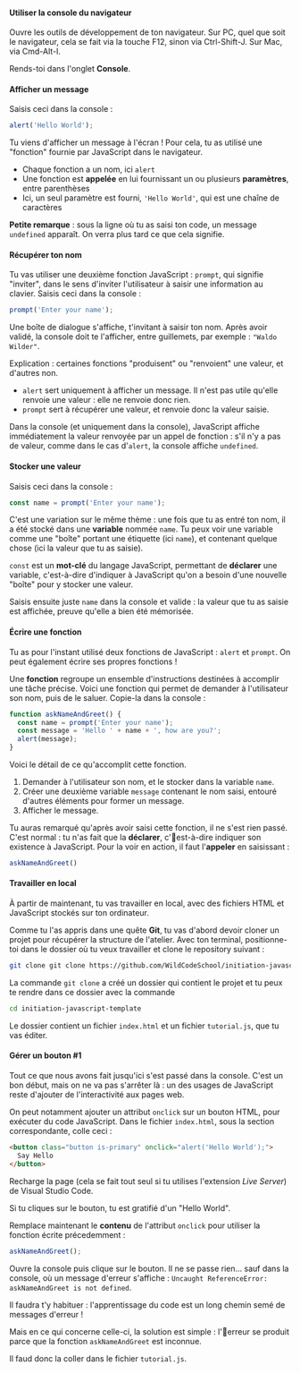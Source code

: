 #### Utiliser la console du navigateur

Ouvre les outils de développement de ton navigateur. Sur PC, quel que soit le navigateur, cela se fait via la touche F12, sinon via Ctrl-Shift-J. Sur Mac, via Cmd-Alt-I.

Rends-toi dans l'onglet **Console**.

#### Afficher un message

Saisis ceci dans la console :

```javascript
alert('Hello World');
```

Tu viens d'afficher un message à l'écran ! Pour cela, tu as utilisé une "fonction" fournie par JavaScript dans le navigateur.

* Chaque fonction a un nom, ici `alert`
* Une fonction est **appelée** en lui fournissant un ou plusieurs **paramètres**, entre parenthèses
* Ici, un seul paramètre est fourni, `'Hello World'`, qui est une chaîne de caractères

**Petite remarque** : sous la ligne où tu as saisi ton code, un message `undefined` apparaît. On verra plus tard ce que cela signifie.

#### Récupérer ton nom

Tu vas utiliser une deuxième fonction JavaScript : `prompt`, qui signifie "inviter", dans le sens d'inviter l'utilisateur à saisir une information au clavier. Saisis ceci dans la console :

```javascript
prompt('Enter your name');
```

Une boîte de dialogue s'affiche, t'invitant à saisir ton nom. Après avoir validé, la console doit te l'afficher, entre guillemets, par exemple : `"Waldo Wilder"`.

Explication : certaines fonctions "produisent" ou "renvoient" une valeur, et d'autres non.

* `alert` sert uniquement à afficher un message. Il n'est pas utile qu'elle renvoie une valeur : elle ne renvoie donc rien.
* `prompt` sert à récupérer une valeur, et renvoie donc la valeur saisie.

Dans la console (et uniquement dans la console), JavaScript affiche immédiatement la valeur renvoyée par un appel de fonction : s'il n'y a pas de valeur, comme dans le cas d'`alert`, la console affiche `undefined`.

#### Stocker une valeur

Saisis ceci dans la console :

```javascript
const name = prompt('Enter your name');
```

C'est une variation sur le même thème : une fois que tu as entré ton nom, il a été stocké dans une **variable** nommée `name`. Tu peux voir une variable comme une "boîte" portant une étiquette (ici `name`), et contenant quelque chose (ici la valeur que tu as saisie).

`const` est un **mot-clé** du langage JavaScript, permettant de **déclarer** une variable, c'est-à-dire d'indiquer à JavaScript qu'on a besoin d'une nouvelle "boîte" pour y stocker une valeur.

Saisis ensuite juste `name` dans la console et valide : la valeur que tu as saisie est affichée, preuve qu'elle a bien été mémorisée.

#### Écrire une fonction

Tu as pour l'instant utilisé deux fonctions de JavaScript : `alert` et `prompt`. On peut également écrire ses propres fonctions !

Une **fonction** regroupe un ensemble d'instructions destinées à accomplir une tâche précise. Voici une fonction qui permet de demander à l'utilisateur son nom, puis de le saluer. Copie-la dans la console :

```javascript
function askNameAndGreet() {
  const name = prompt('Enter your name');
  const message = 'Hello ' + name + ', how are you?';
  alert(message);
}
```

Voici le détail de ce qu'accomplit cette fonction.

1. Demander à l'utilisateur son nom, et le stocker dans la variable `name`.
2. Créer une deuxième variable `message` contenant le nom saisi, entouré d'autres éléments pour former un message.
3. Afficher le message.

Tu auras remarqué qu'après avoir saisi cette fonction, il ne s'est rien passé. C'est normal : tu n'as fait que la **déclarer**, c'est-à-dire indiquer son existence à JavaScript. Pour la voir en action, il faut l'**appeler** en saisissant :

```javascript
askNameAndGreet()
```

#### Travailler en local

À partir de maintenant, tu vas travailler en local, avec des fichiers HTML et JavaScript stockés sur ton ordinateur.

Comme tu l'as appris dans une quête **Git**, tu vas d'abord devoir cloner un projet pour récupérer la structure de l'atelier.
Avec ton terminal, positionne-toi dans le dossier où tu veux travailler et clone le repository suivant :

```bash
git clone git clone https://github.com/WildCodeSchool/initiation-javascript-template
```

La commande `git clone` a créé un dossier qui contient le projet et tu peux te rendre dans ce dossier avec la commande

```bash
cd initiation-javascript-template
```

Le dossier contient un fichier `index.html` et un fichier `tutorial.js`, que tu vas éditer.

#### Gérer un bouton #1

Tout ce que nous avons fait jusqu'ici s'est passé dans la console. C'est un bon début, mais on ne va pas s'arrêter là : un des usages de JavaScript reste d'ajouter de l'interactivité aux pages web.

On peut notamment ajouter un attribut `onclick` sur un bouton HTML, pour exécuter du code JavaScript. Dans le fichier `index.html`, sous la section correspondante, colle ceci :

```html
<button class="button is-primary" onclick="alert('Hello World');">
  Say Hello
</button>
```

Recharge la page (cela se fait tout seul si tu utilises l'extension *Live Server*) de Visual Studio Code.

Si tu cliques sur le bouton, tu est gratifié d'un "Hello World".

Remplace maintenant le **contenu** de l'attribut `onclick` pour utiliser la fonction écrite précedemment :

```javascript
askNameAndGreet();
```

Ouvre la console puis clique sur le bouton. Il ne se passe rien... sauf dans la console, où un message d'erreur s'affiche : `Uncaught ReferenceError: askNameAndGreet is not defined`.

Il faudra t'y habituer : l'apprentissage du code est un long chemin semé de messages d'erreur !

Mais en ce qui concerne celle-ci, la solution est simple : l'erreur se produit parce que la fonction `askNameAndGreet` est inconnue.

Il faud donc la coller dans le fichier `tutorial.js`.